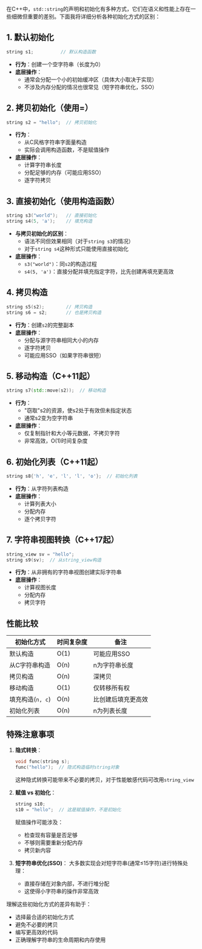 在C++中，`std::string`的声明和初始化有多种方式，它们在语义和性能上存在一些细微但重要的差别。下面我将详细分析各种初始化方式的区别：

## 1. 默认初始化

```cpp
string s1;          // 默认构造函数
```

- **行为**：创建一个空字符串（长度为0）
- **底层操作**：
  - 通常会分配一个小的初始缓冲区（具体大小取决于实现）
  - 不涉及内存分配的情况也很常见（短字符串优化，SSO）

## 2. 拷贝初始化（使用=）

```cpp
string s2 = "hello";  // 拷贝初始化
```

- **行为**：
  - 从C风格字符串字面量构造
  - 实际会调用构造函数，不是赋值操作
- **底层操作**：
  - 计算字符串长度
  - 分配足够的内存（可能应用SSO）
  - 逐字符拷贝

## 3. 直接初始化（使用构造函数）

```cpp
string s3("world");   // 直接初始化
string s4(5, 'a');    // 填充构造
```

- **与拷贝初始化的区别**：
  - 语法不同但效果相同（对于`string s3`的情况）
  - 对于`string s4`这种形式只能使用直接初始化
- **底层操作**：
  - `s3("world")`：同`s2`的构造过程
  - `s4(5, 'a')`：直接分配并填充指定字符，比先创建再填充更高效

## 4. 拷贝构造

```cpp
string s5(s2);        // 拷贝构造
string s6 = s2;       // 也是拷贝构造
```

- **行为**：创建`s2`的完整副本
- **底层操作**：
  - 分配与源字符串相同大小的内存
  - 逐字符拷贝
  - 可能应用SSO（如果字符串很短）

## 5. 移动构造（C++11起）

```cpp
string s7(std::move(s2));  // 移动构造
```

- **行为**：
  - "窃取"s2的资源，使s2处于有效但未指定状态
  - 通常s2变为空字符串
- **底层操作**：
  - 仅复制指针和大小等元数据，不拷贝字符
  - 非常高效，O(1)时间复杂度

## 6. 初始化列表（C++11起）

```cpp
string s8{'h', 'e', 'l', 'l', 'o'};  // 初始化列表
```

- **行为**：从字符列表构造
- **底层操作**：
  - 计算列表大小
  - 分配内存
  - 逐个拷贝字符

## 7. 字符串视图转换（C++17起）

```cpp
string_view sv = "hello";
string s9(sv);  // 从string_view构造
```

- **行为**：从非拥有的字符串视图创建实际字符串
- **底层操作**：
  - 计算视图长度
  - 分配内存
  - 拷贝字符

## 性能比较

| 初始化方式           | 时间复杂度 | 备注                          |
|----------------------|------------|-------------------------------|
| 默认构造             | O(1)       | 可能应用SSO                   |
| 从C字符串构造        | O(n)       | n为字符串长度                 |
| 拷贝构造             | O(n)       | 深拷贝                        |
| 移动构造             | O(1)       | 仅转移所有权                  |
| 填充构造(`n, c`)     | O(n)       | 比创建后填充更高效            |
| 初始化列表           | O(n)       | n为列表长度                   |

## 特殊注意事项

1. **隐式转换**：
   ```cpp
   void func(string s);
   func("hello");  // 隐式构造临时string对象
   ```
   这种隐式转换可能带来不必要的拷贝，对于性能敏感代码可改用`string_view`

2. **赋值 vs 初始化**：
   ```cpp
   string s10;
   s10 = "hello";  // 这是赋值操作，不是初始化
   ```
   赋值操作可能涉及：
   - 检查现有容量是否足够
   - 不够则需要重新分配内存
   - 拷贝新内容

3. **短字符串优化(SSO)**：
   大多数实现会对短字符串(通常≤15字符)进行特殊处理：
   - 直接存储在对象内部，不进行堆分配
   - 这使得小字符串的操作非常高效

理解这些初始化方式的差异有助于：
- 选择最合适的初始化方式
- 避免不必要的拷贝
- 编写更高效的代码
- 正确理解字符串的生命周期和内存使用
